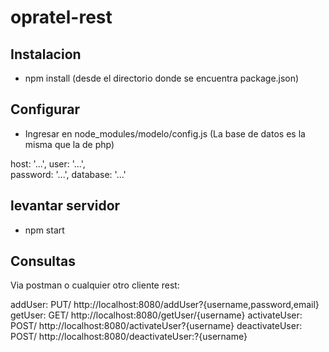 # opratel-rest
## Instalacion

- npm install (desde el directorio donde se encuentra package.json)

## Configurar

- Ingresar en node_modules/modelo/config.js
  (La base de datos es la misma que la de php)

 host: '...', 
 user: '...',  
 password: '...', 
 database: '...'

## levantar servidor 

- npm start


## Consultas

Via postman o cualquier otro cliente rest:

addUser:  PUT/ http://localhost:8080/addUser?{username,password,email}
getUser:  GET/ http://localhost:8080/getUser/{username}
activateUser: POST/ http://localhost:8080/activateUser?{username}
deactivateUser: POST/ http://localhost:8080/deactivateUser:?{username}




